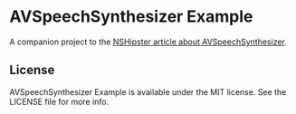 # AVSpeechSynthesizer Example

A companion project to the [NSHipster article about AVSpeechSynthesizer](https://nshipster.com/avspeechsynthesizer/).

## License

AVSpeechSynthesizer Example is available under the MIT license. See the LICENSE file for more info.
